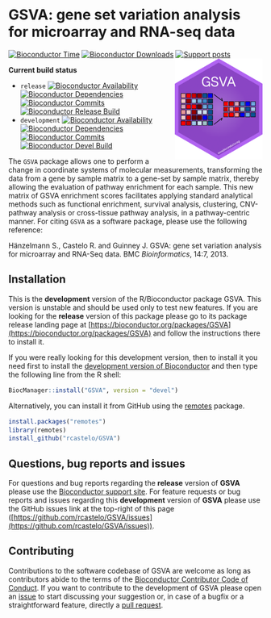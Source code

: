 # GSVA: gene set variation analysis for microarray and RNA-seq data

[![Bioconductor Time](https://bioconductor.org/shields/years-in-bioc/GSVA.svg)](https://bioconductor.org/packages/release/bioc/html/GSVA.html "How long has been GSVA in a release of Bioconductor")
[![Bioconductor Downloads](https://bioconductor.org/shields/downloads/release/GSVA.svg)](https://bioconductor.org/packages/stats/bioc/GSVA/ "Ranking by number of downloads. A lower number means the package is downloaded more frequently. Determined within a package type (software, experiment, annotation, workflow) and uses the number of distinct IPs for the last 12 months.")
[![Support posts](https://bioconductor.org/shields/posts/GSVA.svg)](https://support.bioconductor.org/t/GSVA/ "Support site activity on GSVA, last 6 months: answered posts/total posts.")
<img align="right" src="https://raw.githubusercontent.com/Bioconductor/BiocStickers/master/GSVA/GSVA.png" height="200"/>

**Current build status**
- `release` [![Bioconductor Availability](https://bioconductor.org/shields/availability/release/GSVA.svg)](https://bioconductor.org/packages/release/bioc/html/GSVA.html#archives "Whether GSVA release is available on all platforms") 
[![Bioconductor Dependencies](https://bioconductor.org/shields/dependencies/release/GSVA.svg)](https://bioconductor.org/packages/release/bioc/html/GSVA.html#since "Number of recursive dependencies needed to install package")
[![Bioconductor Commits](https://bioconductor.org/shields/lastcommit/release/bioc/GSVA.svg)](https://bioconductor.org/checkResults/release/bioc-LATEST/GSVA "Time since last commit, possible values: today, < 1 week, < 1 month, < 3 months, since release, before release")
[![Bioconductor Release Build](https://bioconductor.org/shields/build/release/bioc/GSVA.svg)](https://bioconductor.org/checkResults/release/bioc-LATEST/GSVA/ "Bioconductor release build")
- `development` [![Bioconductor Availability](https://bioconductor.org/shields/availability/devel/GSVA.svg)](https://bioconductor.org/packages/devel/bioc/html/GSVA.html#archives "Whether GSVA devel is available on all platforms") 
[![Bioconductor Dependencies](https://bioconductor.org/shields/dependencies/devel/GSVA.svg)](https://bioconductor.org/packages/devel/bioc/html/GSVA.html#since "Number of recursive dependencies needed to install package")
[![Bioconductor Commits](https://bioconductor.org/shields/lastcommit/devel/bioc/GSVA.svg)](https://bioconductor.org/checkResults/devel/bioc-LATEST/GSVA "Time since last commit, possible values: today, < 1 week, < 1 month, < 3 months, since release, before release")
[![Bioconductor Devel Build](https://bioconductor.org/shields/build/devel/bioc/GSVA.svg)](https://bioconductor.org/checkResults/devel/bioc-LATEST/GSVA/ "Bioconductor devel build")

The `GSVA` package allows one to perform a change in coordinate systems of molecular measurements, transforming the data from a gene by sample matrix to a gene-set by sample matrix, thereby allowing the evaluation of pathway enrichment for each sample. This new matrix of GSVA enrichment scores facilitates applying standard analytical methods such as functional enrichment, survival analysis, clustering, CNV-pathway analysis or cross-tissue pathway analysis, in a pathway-centric manner. For citing `GSVA` as a software package, please use the following reference:

  H&auml;nzelmann S., Castelo R. and Guinney J. GSVA: gene set variation analysis for microarray and RNA-Seq data. BMC _Bioinformatics_, 14:7, 2013.

## Installation

This is the __development__ version of the R/Bioconductor package GSVA. This version is unstable and should be used only to test new features. If you are looking for the __release__ version of this package please go to its package release landing page at [https://bioconductor.org/packages/GSVA](https://bioconductor.org/packages/GSVA) and follow the instructions there to install it.

If you were really looking for this development version, then to install it you need first to install the [development version of Bioconductor](https://bioconductor.org/developers/how-to/useDevel) and then type the following line from the R shell:

```r
BiocManager::install("GSVA", version = "devel")
```

Alternatively, you can install it from GitHub using the [remotes](https://github.com/r-lib/remotes "remotes") package.

```r
install.packages("remotes")
library(remotes)
install_github("rcastelo/GSVA")
```

## Questions, bug reports and issues

For questions and bug reports regarding the __release__ version of **GSVA**
please use the [Bioconductor support site](https://support.bioconductor.org "Bioconductor support site").
For feature requests or bug reports and issues regarding this __development__ version of **GSVA**
please use the GitHub issues link at the top-right of this page
([https://github.com/rcastelo/GSVA/issues](https://github.com/rcastelo/GSVA/issues)).

## Contributing

Contributions to the software codebase of GSVA are welcome as long as contributors abide to the
terms of the [Bioconductor Contributor Code of Conduct](https://bioconductor.org/about/code-of-conduct).
If you want to contribute to the development of GSVA please open an
[issue](https://github.com/rcastelo/GSVA/issues) to start discussing your suggestion or, in case of a
bugfix or a straightforward feature, directly a
[pull request](https://github.com/rcastelo/GSVA/pulls).
